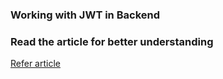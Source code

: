### Working with JWT in Backend

### Read the article for better understanding
<a href="https://shreyvijayvargiya26.medium.com/most-secured-authentication-via-json-web-token-a45ae52a76df
  " target="_blank">Refer article</a>
